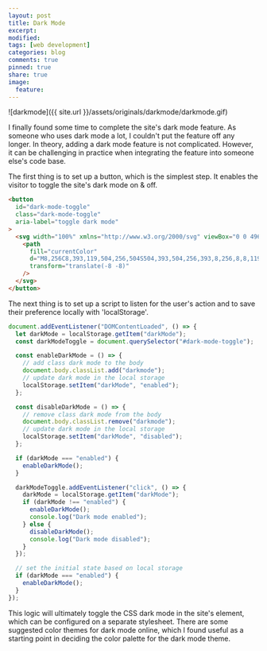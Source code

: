```yaml
---
layout: post
title: Dark Mode
excerpt:
modified:
tags: [web development]
categories: blog
comments: true
pinned: true
share: true
image:
  feature:
---
```


![darkmode]({{ site.url }}/assets/originals/darkmode/darkmode.gif)

I finally found some time to complete the site's dark mode feature. As someone who uses dark mode a lot, I couldn't put the feature off any longer. In theory, adding a dark mode feature is not complicated. However, it can be challenging in practice when integrating the feature into someone else's code base.

The first thing is to set up a button, which is the simplest step. It enables the visitor to toggle the site's dark mode on & off.

```html
<button
  id="dark-mode-toggle"
  class="dark-mode-toggle"
  aria-label="toggle dark mode"
>
  <svg width="100%" xmlns="http://www.w3.org/2000/svg" viewBox="0 0 496 496">
    <path
      fill="currentColor"
      d="M8,256C8,393,119,504,256,504S504,393,504,256,393,8,256,8,8,119,8,256ZM256,440V72a184,184,0,0,1,0,368Z"
      transform="translate(-8 -8)"
    />
  </svg>
</button>
```

The next thing is to set up a script to listen for the user's action and to save their preference locally with 'localStorage'.

```javascript
document.addEventListener("DOMContentLoaded", () => {
  let darkMode = localStorage.getItem("darkMode");
  const darkModeToggle = document.querySelector("#dark-mode-toggle");

  const enableDarkMode = () => {
    // add class dark mode to the body
    document.body.classList.add("darkmode");
    // update dark mode in the local storage
    localStorage.setItem("darkMode", "enabled");
  };

  const disableDarkMode = () => {
    // remove class dark mode from the body
    document.body.classList.remove("darkmode");
    // update dark mode in the local storage
    localStorage.setItem("darkMode", "disabled");
  };

  if (darkMode === "enabled") {
    enableDarkMode();
  }

  darkModeToggle.addEventListener("click", () => {
    darkMode = localStorage.getItem("darkMode");
    if (darkMode !== "enabled") {
      enableDarkMode();
      console.log("Dark mode enabled");
    } else {
      disableDarkMode();
      console.log("Dark mode disabled");
    }
  });

  // set the initial state based on local storage
  if (darkMode === "enabled") {
    enableDarkMode();
  }
});
```

This logic will ultimately toggle the CSS dark mode in the site's <body> element, which can be configured on a separate stylesheet. There are some suggested color themes for dark mode online, which I found useful as a starting point in deciding the color palette for the dark mode theme.
